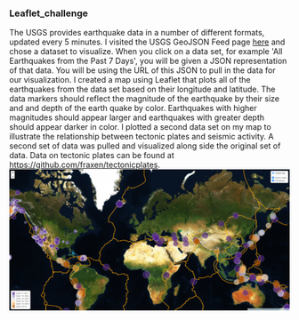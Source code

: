 ### Leaflet_challenge

The USGS provides earthquake data in a number of different formats, updated every 5 minutes. I visited the USGS GeoJSON Feed page [here](http://earthquake.usgs.gov/earthquakes/feed/v1.0/geojson.php) and chose a dataset to visualize. When you click on a data set, for example 'All Earthquakes from the Past 7 Days', you will be given a JSON representation of that data. You will be using the URL of this JSON to pull in the data for our visualization. I created a map using Leaflet that plots all of the earthquakes from the data set based on their longitude and latitude. The data markers should reflect the magnitude of the earthquake by their size and and depth of the earth quake by color. Earthquakes with higher magnitudes should appear larger and earthquakes with greater depth should appear darker in color. I plotted a second data set on my map to illustrate the relationship between tectonic plates and seismic activity. A second set of data was pulled and visualized along side the original set of data. Data on tectonic plates can be found at https://github.com/fraxen/tectonicplates.
![Image1](Images/US_Geological_Image1.png)
